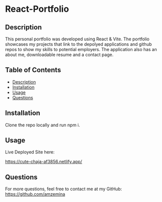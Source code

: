 # React-Portfolio

## Description
This personal portfolio was developed using React & Vite. The portfolio showcases my projects that link to the depolyed applications and github repos to show my skills to potential employers. 
The application also has an about me, downloadable resume and a contact page.

## Table of Contents
* [Description](#description)
* [Installation](#installation)
* [Usage](#usage)
* [Questions](#questions)

## Installation
Clone the repo locally and run npm i.

## Usage
Live Deployed Site here:

https://cute-chaja-af3856.netlify.app/


## Questions
For more questions, feel free to contact me at my GitHub: https://github.com/amzemina
